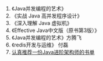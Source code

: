 1. 《Java并发编程的艺术》
1. 《实战 Java 高并发程序设计》
1. 《深入理解 Java 虚拟机》
1. 《Effective Java中文版（原书第3版）》
1. 《Java并发编程的艺术》方腾飞
1. 《redis开发与运维》   付磊
1. [认真推荐一份Java进阶架构师的书单](https://mp.weixin.qq.com/s/1Frhc0xEoCrsFXkTZJTG0Q)